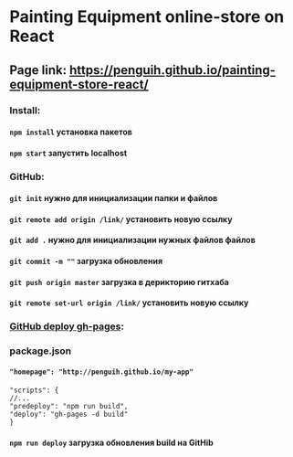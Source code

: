 # Painting Equipment online-store on React
## Page link: https://penguih.github.io/painting-equipment-store-react/



### Install:
#### `npm install`     установка пакетов
#### `npm start`       запустить localhost

### GitHub:
#### `git init`                            нужно для инициализации папки и файлов
#### `git remote add origin /link/`        установить новую ссылку
#### `git add .`                           нужно для инициализации нужных файлов файлов
#### `git commit -m ""`                    загрузка обновления
#### `git push origin master`              загрузка в дерикторию гитхаба
#### `git remote set-url origin /link/`    установить новую ссылку
### [GitHub deploy gh-pages](https://dev.to/yuribenjamin/how-to-deploy-react-app-in-github-pages-2a1f):
### package.json
#### `"homepage": "http://penguih.github.io/my-app"`
```
"scripts": {
//...
"predeploy": "npm run build",
"deploy": "gh-pages -d build"
}
```
#### `npm run deploy`                      загрузка обновления build на GitHib
